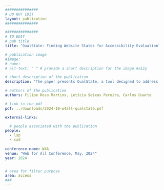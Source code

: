 ```yaml
---
###############
# DO NOT EDIT
layout: publication
###############

###############
# TO EDIT
# pub title
title: "QualState: Finding Website States for Accessibility Evaluation"

# publication image
#image:
# name: 
# alt-text: " " # provide a short description for the image #a11y

# short description of the publication
description: "The paper presents QualState, a tool designed to address accessibility evaluation challenges in Single Page Applications (SPAs). By identifying and exploring various states within SPAs, QualState integrates with the automated evaluation tool QualWeb to assess accessibility across dynamic web content. The tool enhances evaluation accuracy by uncovering additional interactive elements often missed by conventional methods. Initial testing demonstrates increased coverage of accessibility issues, showcasing QualState’s potential to enhance automated accessibility evaluations in modern web environments."

# authors of the publication
authors: Filipe Rosa Martins, Letícia Seixas Pereira, Carlos Duarte

# link to the pdf
pdf: ../downloads/2024-10-w4all-qualstate.pdf

external-links:

  # people associated with the publication
people:
  - lsp
  - cad
  
conference-name: W4A
venue: "Web for All Conference, May, 2024"
year: 2024


# area for filter purpose
area: access
###
---
```

